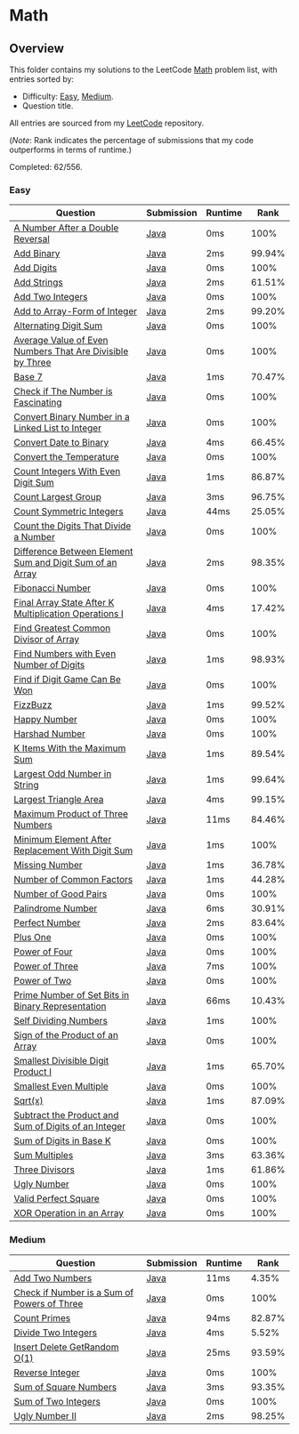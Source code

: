 # Math

## Overview
This folder contains my solutions to the LeetCode [Math](https://leetcode.com/problem-list/math/) problem list,
with entries sorted by:
- Difficulty: [Easy](#easy), [Medium](#medium).
- Question title.

All entries are sourced from my [LeetCode](https://github.com/shumarb/leetcode) repository.

(*Note*: Rank indicates the percentage of submissions that my code outperforms in terms of runtime.)

Completed: 62/556.

### Easy
| Question                                                                                                                                                          | Submission                                                                                                                   | Runtime | Rank   |
|-------------------------------------------------------------------------------------------------------------------------------------------------------------------|------------------------------------------------------------------------------------------------------------------------------|---------|--------|
| [A Number After a Double Reversal](https://leetcode.com/problems/a-number-after-a-double-reversal/description/)                                                   | [Java](https://github.com/shumarb/leetcode/blob/main/submissions/java/ANumberAfterADoubleReversal.java)                      | 0ms     | 100%   |
| [Add Binary](https://leetcode.com/problems/add-binary/description/)                                                                                               | [Java](https://github.com/shumarb/leetcode/blob/main/submissions/java/AddBinary.java)                                        | 2ms     | 99.94% |
| [Add Digits](https://leetcode.com/problems/add-digits/description/)                                                                                               | [Java](https://github.com/shumarb/leetcode/blob/main/submissions/java/AddDigits.java)                                        | 0ms     | 100%   |
| [Add Strings](https://leetcode.com/problems/add-strings/description/)                                                                                             | [Java](https://github.com/shumarb/leetcode/blob/main/submissions/java/AddStrings.java)                                       | 2ms     | 61.51% |
| [Add Two Integers](https://leetcode.com/problems/add-two-integers/description/)                                                                                   | [Java](https://github.com/shumarb/leetcode/blob/main/submissions/java/AddTwoIntegers.java)                                   | 0ms     | 100%   |
| [Add to Array-Form of Integer](https://leetcode.com/problems/add-to-array-form-of-integer/description/)                                                           | [Java](https://github.com/shumarb/leetcode/blob/main/submissions/java/AddToArrayFormOfInteger.java)                          | 2ms     | 99.20% |
| [Alternating Digit Sum](https://leetcode.com/problems/alternating-digit-sum/description/)                                                                         | [Java](https://github.com/shumarb/leetcode/blob/main/submissions/java/AlternatingDigitSum.java)                              | 0ms     | 100%   |
| [Average Value of Even Numbers That Are Divisible by Three](https://leetcode.com/problems/average-value-of-even-numbers-that-are-divisible-by-three/description/) | [Java](https://github.com/shumarb/leetcode/blob/main/submissions/java/AverageValueOfEvenNumbersThatAreDivisibleByThree.java) | 0ms     | 100%   |
| [Base 7](https://leetcode.com/problems/base-7/description/)                                                                                                       | [Java](https://github.com/shumarb/leetcode/blob/main/submissions/java/Base7.java)                                            | 1ms     | 70.47% |
| [Check if The Number is Fascinating](https://leetcode.com/problems/check-if-the-number-is-fascinating/description/)                                               | [Java](https://github.com/shumarb/leetcode/blob/main/submissions/java/CheckIfTheNumberIsFascinating.java)                    | 0ms     | 100%   |
| [Convert Binary Number in a Linked List to Integer](https://leetcode.com/problems/convert-binary-number-in-a-linked-list-to-integer/description)                  | [Java](https://github.com/shumarb/leetcode/blob/main/submissions/java/ConvertBinaryNumberInALinkedListToInteger.java)        | 0ms     | 100%   |
| [Convert Date to Binary](https://leetcode.com/problems/convert-date-to-binary/description)                                                                        | [Java](https://github.com/shumarb/leetcode/blob/main/submissions/java/ConvertDateToBinary.java)                              | 4ms     | 66.45% |
| [Convert the Temperature](https://leetcode.com/problems/convert-the-temperature/description)                                                                      | [Java](https://github.com/shumarb/leetcode/blob/main/submissions/java/ConvertTheTemperature.java)                            | 0ms     | 100%   |
| [Count Integers With Even Digit Sum](https://leetcode.com/problems/count-integers-with-even-digit-sum/description)                                                | [Java](https://github.com/shumarb/leetcode/blob/main/submissions/java/CountIntegersWithEvenDigitSum.java)                    | 1ms     | 86.87% |
| [Count Largest Group](https://leetcode.com/problems/count-largest-group/description/)                                                                             | [Java](https://github.com/shumarb/leetcode/blob/main/submissions/java/CountLargestGroup.java)                                | 3ms     | 96.75% |
| [Count Symmetric Integers](https://leetcode.com/problems/count-symmetric-integers/description/)                                                                   | [Java](https://github.com/shumarb/leetcode/blob/main/submissions/java/CountSymmetricIntegers.java)                           | 44ms    | 25.05% |
| [Count the Digits That Divide a Number](https://leetcode.com/problems/count-the-digits-that-divide-a-number/description)                                          | [Java](https://github.com/shumarb/leetcode/blob/main/submissions/java/CountTheDigitsThatDivideANumber.java)                  | 0ms     | 100%   |
| [Difference Between Element Sum and Digit Sum of an Array](https://leetcode.com/problems/difference-between-element-sum-and-digit-sum-of-an-array/description)    | [Java](https://github.com/shumarb/leetcode/blob/main/submissions/java/DifferenceBetweenElementSumAndDigitSumOfAnArray.java)  | 2ms     | 98.35% |
| [Fibonacci Number](https://leetcode.com/problems/fibonacci-number/description/)                                                                                   | [Java](https://github.com/shumarb/leetcode/blob/main/submissions/java/FibonacciNumber.java)                                  | 0ms     | 100%   |
| [Final Array State After K Multiplication Operations I](https://leetcode.com/problems/final-array-state-after-k-multiplication-operations-i/description/)         | [Java](https://github.com/shumarb/leetcode/blob/main/submissions/java/FinalArrayStateAfterKMultiplicationOperationsOne.java) | 4ms     | 17.42% |
| [Find Greatest Common Divisor of Array](https://leetcode.com/problems/find-greatest-common-divisor-of-array/description)                                          | [Java](https://github.com/shumarb/leetcode/blob/main/submissions/java/FindGreatestCommonDivisorOfArray.java)                 | 0ms     | 100%   |
| [Find Numbers with Even Number of Digits](https://leetcode.com/problems/find-numbers-with-even-number-of-digits/description)                                      | [Java](https://github.com/shumarb/leetcode/blob/main/submissions/java/FindNumbersWithEvenNumberOfDigits.java)                | 1ms     | 98.93% |
| [Find if Digit Game Can Be Won](https://leetcode.com/problems/find-if-digit-game-can-be-won/description/)                                                         | [Java](https://github.com/shumarb/leetcode/blob/main/submissions/java/FindIfDigitGameCanBeWon.java)                          | 0ms     | 100%   |
| [FizzBuzz](https://leetcode.com/problems/fizz-buzz/description/)                                                                                                  | [Java](https://github.com/shumarb/leetcode/blob/main/submissions/java/FizzBuzz.java)                                         | 1ms     | 99.52% |
| [Happy Number](https://leetcode.com/problems/happy-number/description/)                                                                                           | [Java](https://github.com/shumarb/leetcode/blob/main/submissions/java/HappyNumber.java)                                      | 0ms     | 100%   |
| [Harshad Number](https://leetcode.com/problems/harshad-number/description/)                                                                                       | [Java](https://github.com/shumarb/leetcode/blob/main/submissions/java/HarshadNumber.java)                                    | 0ms     | 100%   |
| [K Items With the Maximum Sum](https://leetcode.com/problems/k-items-with-the-maximum-sum/description/)                                                           | [Java](https://github.com/shumarb/leetcode/blob/main/submissions/java/KItemsWithTheMaximumSum.java)                          | 1ms     | 89.54% |
| [Largest Odd Number in String](https://leetcode.com/problems/largest-odd-number-in-string/description/)                                                           | [Java](https://github.com/shumarb/leetcode/blob/main/submissions/java/LongestPalindrome.java)                                | 1ms     | 99.64% |
| [Largest Triangle Area](https://leetcode.com/problems/largest-triangle-area/description/)                                                                         | [Java](https://github.com/shumarb/leetcode/blob/main/submissions/java/LargestTriangleArea.java)                              | 4ms     | 99.15% |
| [Maximum Product of Three Numbers](https://leetcode.com/problems/maximum-product-of-three-numbers/description/)                                                   | [Java](https://github.com/shumarb/leetcode/blob/main/submissions/java/MaximumProductOfThreeNumbers.java)                     | 11ms    | 84.46% |
| [Minimum Element After Replacement With Digit Sum](https://leetcode.com/problems/minimum-element-after-replacement-with-digit-sum/description/)                   | [Java](https://github.com/shumarb/leetcode/blob/main/submissions/java/MinimumElementAfterReplacementWithDigitSum.java)       | 1ms     | 100%   |
| [Missing Number](https://leetcode.com/problems/missing-number/description/)                                                                                       | [Java](https://github.com/shumarb/leetcode/blob/main/submissions/java/MissingNumber.java)                                    | 1ms     | 36.78% |
| [Number of Common Factors](https://leetcode.com/problems/number-of-common-factors/description/)                                                                   | [Java](https://github.com/shumarb/leetcode/blob/main/submissions/java/NumberOfCommonFactors.java)                            | 1ms     | 44.28% |
| [Number of Good Pairs](https://leetcode.com/problems/number-of-good-pairs/description/)                                                                           | [Java](https://github.com/shumarb/leetcode/blob/main/submissions/java/NumberOfGoodPairs.java)                                | 0ms     | 100%   |
| [Palindrome Number](https://leetcode.com/problems/palindrome-number/description/)                                                                                 | [Java](https://github.com/shumarb/leetcode/blob/main/submissions/java/PalindromeNumber.java)                                 | 6ms     | 30.91% |
| [Perfect Number](https://leetcode.com/problems/perfect-number/description/)                                                                                       | [Java](https://github.com/shumarb/leetcode/blob/main/submissions/java/PerfectNumber.java)                                    | 2ms     | 83.64% |
| [Plus One](https://leetcode.com/problems/plus-one/description/)                                                                                                   | [Java](https://github.com/shumarb/leetcode/blob/main/submissions/java/PlusOne.java)                                          | 0ms     | 100%   |
| [Power of Four](https://leetcode.com/problems/power-of-four/description/)                                                                                         | [Java](https://github.com/shumarb/leetcode/blob/main/submissions/java/PowerOfFour.java)                                      | 0ms     | 100%   |
| [Power of Three](https://leetcode.com/problems/power-of-three/description/)                                                                                       | [Java](https://github.com/shumarb/leetcode/blob/main/submissions/java/PowerOfThree.java)                                     | 7ms     | 100%   |
| [Power of Two](https://leetcode.com/problems/power-of-two/description/)                                                                                           | [Java](https://github.com/shumarb/leetcode/blob/main/submissions/java/PowerOfTwo.java)                                       | 0ms     | 100%   |
| [Prime Number of Set Bits in Binary Representation](https://leetcode.com/problems/prime-number-of-set-bits-in-binary-representation/description/)                 | [Java](https://github.com/shumarb/leetcode/blob/main/submissions/java/PrimeNumberOfSetBitsInBinaryRepresentation.java)       | 66ms    | 10.43% |
| [Self Dividing Numbers](https://leetcode.com/problems/self-dividing-numbers/description/)                                                                         | [Java](https://github.com/shumarb/leetcode/blob/main/submissions/java/SelfDividingNumbers.java)                              | 1ms     | 100%   |
| [Sign of the Product of an Array](https://leetcode.com/problems/sign-of-the-product-of-an-array/description/)                                                     | [Java](https://github.com/shumarb/leetcode/blob/main/submissions/java/SignOfTheProductOfAnArray.java)                        | 0ms     | 100%   |
| [Smallest Divisible Digit Product I](https://leetcode.com/problems/smallest-divisible-digit-product-i/description/)                                               | [Java](https://github.com/shumarb/leetcode/blob/main/submissions/java/SmallestDivisibleDigitProductOne.java)                 | 1ms     | 65.70% |
| [Smallest Even Multiple](https://leetcode.com/problems/smallest-even-multiple/description/)                                                                       | [Java](https://github.com/shumarb/leetcode/blob/main/submissions/java/SmallestEvenMultiple.java)                             | 0ms     | 100%   |
| [Sqrt(x)](https://leetcode.com/problems/sqrtx/description/)                                                                                                       | [Java](https://github.com/shumarb/leetcode/blob/main/submissions/java/SqrtX.java)                                            | 1ms     | 87.09% |
| [Subtract the Product and Sum of Digits of an Integer](https://leetcode.com/problems/subtract-the-product-and-sum-of-digits-of-an-integer/description/)           | [Java](https://github.com/shumarb/leetcode/blob/main/submissions/java/SubtractTheProductAndSumOfDigitsOfAnInteger.java)      | 0ms     | 100%   |
| [Sum of Digits in Base K](https://leetcode.com/problems/sum-of-digits-in-base-k/description/)                                                                     | [Java](https://github.com/shumarb/leetcode/blob/main/submissions/java/SumOfDigitsInBaseK.java)                               | 0ms     | 100%   |
| [Sum Multiples](https://leetcode.com/problems/sum-multiples/description/)                                                                                         | [Java](https://github.com/shumarb/leetcode/blob/main/submissions/java/SumMultiples.java)                                     | 3ms     | 63.36% |
| [Three Divisors](https://leetcode.com/problems/three-divisors/description/)                                                                                       | [Java](https://github.com/shumarb/leetcode/blob/main/submissions/java/ThreeDivisors.java)                                    | 1ms     | 61.86% |
| [Ugly Number](https://leetcode.com/problems/ugly-number/description/)                                                                                             | [Java](https://github.com/shumarb/leetcode/blob/main/submissions/java/UglyNumber.java)                                       | 0ms     | 100%   |
| [Valid Perfect Square](https://leetcode.com/problems/valid-perfect-square/description/)                                                                           | [Java](https://github.com/shumarb/leetcode/blob/main/submissions/java/ValidPerfectSquare.java)                               | 0ms     | 100%   |
| [XOR Operation in an Array](https://leetcode.com/problems/xor-operation-in-an-array/description/)                                                                 | [Java](https://github.com/shumarb/leetcode/blob/main/submissions/java/XorOperationInAnArray.java)                            | 0ms     | 100%   |

### Medium
| Question                                                                                                                              | Submission                                                                                                       | Runtime | Rank   |
|---------------------------------------------------------------------------------------------------------------------------------------|------------------------------------------------------------------------------------------------------------------|---------|--------|
| [Add Two Numbers](https://leetcode.com/problems/add-two-numbers/description/)                                                         | [Java](https://github.com/shumarb/leetcode/blob/main/submissions/java/AddTwoNumbers.java)                        | 11ms    | 4.35%  |
| [Check if Number is a Sum of Powers of Three](https://leetcode.com/problems/check-if-number-is-a-sum-of-powers-of-three/description/) | [Java](https://github.com/shumarb/leetcode/blob/main/submissions/java/CheckIfNumberIsASumOfPowersOfThree.java)   | 0ms     | 100%   |
| [Count Primes](https://leetcode.com/problems/count-primes/description/)                                                               | [Java](https://github.com/shumarb/leetcode/blob/main/submissions/java/CountPrimes.java)                          | 94ms    | 82.87% |
| [Divide Two Integers](https://leetcode.com/problems/divide-two-integers/description/)                                                 | [Java](https://github.com/shumarb/leetcode/blob/main/submissions/java/DivideTwoIntegers.java)                    | 4ms     | 5.52%  |
| [Insert Delete GetRandom O(1)](https://leetcode.com/problems/insert-delete-getrandom-o1/description/)                                 | [Java](https://github.com/shumarb/leetcode/blob/main/submissions/java/RandomizedSet.java)                        | 25ms    | 93.59% |
| [Reverse Integer](https://leetcode.com/problems/reverse-integer/description/)                                                         | [Java](https://github.com/shumarb/leetcode/blob/main/submissions/java/ReverseInteger.java)                       | 0ms     | 100%   |
| [Sum of Square Numbers](https://leetcode.com/problems/sum-of-square-numbers/description/)                                             | [Java](https://github.com/shumarb/leetcode/blob/main/submissions/java/SumOfSquareNumbers.java)                   | 3ms     | 93.35% |
| [Sum of Two Integers](https://leetcode.com/problems/sum-of-two-integers/description/)                                                 | [Java](https://github.com/shumarb/leetcode/blob/main/submissions/java/SumOfTwoIntegers.java)                     | 0ms     | 100%   |
| [Ugly Number II](https://leetcode.com/problems/ugly-number-ii/description/)                                                           | [Java](https://github.com/shumarb/leetcode/blob/main/submissions/java/UglyNumberTwo.java)                        | 2ms     | 98.25% | 
